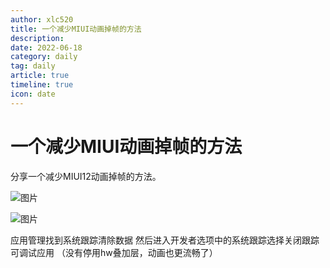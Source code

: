 ```yaml
---
author: xlc520
title: 一个减少MIUI动画掉帧的方法
description: 
date: 2022-06-18
category: daily
tag: daily
article: true
timeline: true
icon: date
---
```


# 一个减少MIUI动画掉帧的方法

分享一个减少MIUI12动画掉帧的方法。

![图片](https://bitbucket.org/xlc520/blogasset/raw/main/images3/640-16542238760163.jpeg)

![图片](https://bitbucket.org/xlc520/blogasset/raw/main/images3/640-16542238760162.jpeg)

应用管理找到系统跟踪清除数据
然后进入开发者选项中的系统跟踪选择关闭跟踪可调试应用
（没有停用hw叠加层，动画也更流畅了）